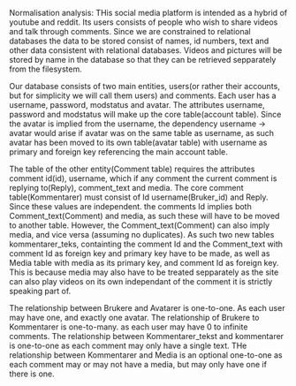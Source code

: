 Normalisation analysis:
THis social media platform is intended as a hybrid of youtube and reddit. Its users consists of people who wish to share videos and talk through comments.
Since we are constrained to relational databases the data to be stored consist of names, id numbers, text and other data consistent with relational databases. Videos and pictures will be stored by name in the database so that they can be retrieved sepparately from the filesystem.

Our database consists of two main entities, users(or rather their accounts, but for simplicity we will call them users) and comments. Each user has a username, password, modstatus and avatar. The attributes username, password and modstatus will make up the core table(account table). Since the avatar is implied from the username, the dependency username -> avatar would arise if avatar was on the same table as username, as such avatar has been moved to its own table(avatar table) with username as primary and foreign key referencing the main account table.

The table of the other entity(Comment table) requires the attributes comment id(id), username, which if any comment the current comment is replying to(Reply), comment_text and media. The core comment table(Kommentarer) must consist of Id username(Bruker_id) and Reply. Since these values are independent. the comments Id implies both Comment_text(Comment) and media, as such these will have to be moved to another table. However, the Comment_text(Comment) can also imply media, and vice versa (assuming no duplicates). As such two new tables kommentarer_teks, containting the comment Id and the Comment_text with comment Id as foreign key and primary key have to be made, as well as Media table with media as its primary key, and comment Id as foreign key. This is because media may also have to be treated sepparately as the site can also play videos on its own independant of the comment it is strictly speaking part of.

The relationship between Brukere and Avatarer is one-to-one. As each user may have one, and exactly one avatar.
The relationship of Brukere to Kommentarer is one-to-many. as each user may have 0 to infinite comments.
The relationship between Kommentarer_tekst and kommentarer is one-to-one as each comment may only have a single text.
THe relationship between Kommentarer and Media is an optional one-to-one as each comment may or may not have a media, but may only have one if there is one. 